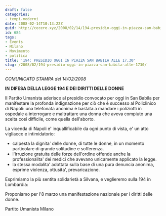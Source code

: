```yaml
---
draft: false
categories:
- tempi-moderni
date: 2008-02-14T10:13:22Z
guid: http://cecere.xyz/2008/02/14/194-presidio-oggi-in-piazza-san-babila-alle-1730/
id: 684
tags:
- Events
- Milano
- Movimento
- politica
title: '194: PRESIDIO OGGI IN PIAZZA SAN BABILA ALLE 17,30'
slug: /2008/02/194-presidio-oggi-in-piazza-san-babila-alle-1730/
---
```


_COMUNICATO STAMPA del 14/02/2008_

**IN DIFESA DELLA LEGGE 194 E DEI DIRITTI DELLE DONNE**

Il Partito Umanista aderisce al presidio convocato per oggi in San Babila per manifestare la profonda indignazione per ciò che è successo al Policlinico di Napoli: una telefonata anonima è bastata a mandare i poliziotti in ospedale a interrogare e maltrattare una donna che aveva compiuto una scelta così difficile, come quella dell'aborto.

La vicenda di Napoli e' inquallificabile da ogni punto di vista, e' un atto vigliacco e intimidatorio:

- calpesta la dignita' delle donne, di tutte le donne, in un momento particolare di grande solitudine e sofferenza.
- l'irruzione gratuita delle forze dell'ordine offende anche la professionalita' dei medici che avevano unicamente applicato la legge.
- la stessa modalita' adottata sulla base di una pura denuncia anonima, esprime violenza, ottusita', prevaricazione.

Esprimiamo la più sentita solidarietà a Silvana, e veglieremo sulla 194 in Lombardia:
  
Proponiamo per l'8 marzo una manifestazione nazionale per i diritti delle donne.

Partito Umanista Milano